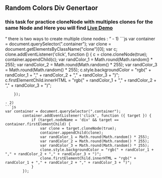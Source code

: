 ## Random Colors Div Genertaor 

### this task for practice cloneNode with multiples clones for the same Node and Here you will find [Live Demo](https://zenab12.github.io/ITI/javascript/D05/cloneNode_Colors)

<q>
there is two ways to create multiple clone nodes : 
</q>
- 1)
```js 
        var container = document.querySelector(".container");
        var clone = document.getElementsByClassName("clone")[0];
        var c;
        clone.addEventListener('click', function () {
            c = clone.cloneNode(true);
            container.appendChild(c);
            var randColor_1 = Math.round(Math.random() * 255);
            var randColor_2 = Math.round(Math.random() * 255);
            var randColor_3 = Math.round(Math.random() * 255);
            c.style.backgroundColor = "rgb(" + randColor_1 + "," + randColor_2 + "," + randColor_3 + ")";
            c.firstElementChild.innerHTML = "rgb(" + randColor_1 + "," + randColor_2 + "," + randColor_3 + ")";

        });

```
- 2)
```js
var container = document.querySelector(".container");
        container.addEventListener('click', function ({ target }) {
            if (target.nodeName = 'div' && target == container.firstElementChild) {
                var clone = target.cloneNode(true);
                container.appendChild(clone);
                var randColor_1 = Math.round(Math.random() * 255);
                var randColor_2 = Math.round(Math.random() * 255);
                var randColor_3 = Math.round(Math.random() * 255);
                clone.style.backgroundColor = "rgb(" + randColor_1 + "," + randColor_2 + "," + randColor_3 + ")";
                clone.firstElementChild.innerHTML = "rgb(" + randColor_1 + "," + randColor_2 + "," + randColor_3 + ")";
            }
        });

```
